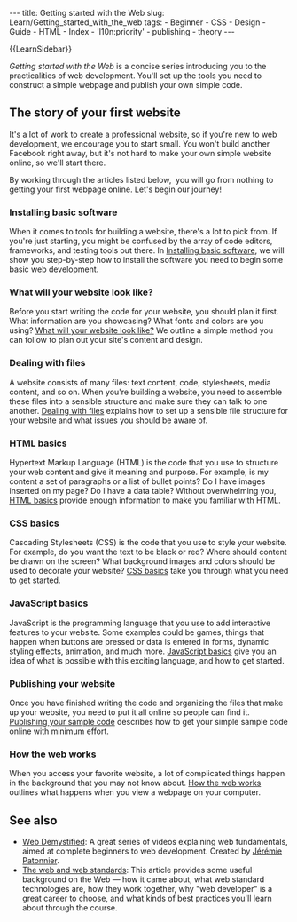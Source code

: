 --- title: Getting started with the Web slug: Learn/Getting_started_with_the_web tags: - Beginner - CSS - Design - Guide - HTML - Index - 'l10n:priority' - publishing - theory ---

{{LearnSidebar}}

_Getting started with the Web_ is a concise series introducing you to the practicalities of web development. You'll set up the tools you need to construct a simple webpage and publish your own simple code.

## The story of your first website

It's a lot of work to create a professional website, so if you're new to web development, we encourage you to start small. You won't build another Facebook right away, but it's not hard to make your own simple website online, so we'll start there.

By working through the articles listed below,  you will go from nothing to getting your first webpage online. Let's begin our journey!

### Installing basic software

When it comes to tools for building a website, there's a lot to pick from. If you're just starting, you might be confused by the array of code editors, frameworks, and testing tools out there. In [Installing basic software](/en-US/docs/Learn/Getting_started_with_the_web/Installing_basic_software), we will show you step-by-step how to install the software you need to begin some basic web development.

### What will your website look like?

Before you start writing the code for your website, you should plan it first. What information are you showcasing? What fonts and colors are you using? [What will your website look like?](/en-US/docs/Learn/Getting_started_with_the_web/What_will_your_website_look_like) We outline a simple method you can follow to plan out your site's content and design.

### Dealing with files

A website consists of many files: text content, code, stylesheets, media content, and so on. When you're building a website, you need to assemble these files into a sensible structure and make sure they can talk to one another. [Dealing with files](/en-US/docs/Learn/Getting_started_with_the_web/Dealing_with_files) explains how to set up a sensible file structure for your website and what issues you should be aware of.

### HTML basics

Hypertext Markup Language (HTML) is the code that you use to structure your web content and give it meaning and purpose. For example, is my content a set of paragraphs or a list of bullet points? Do I have images inserted on my page? Do I have a data table? Without overwhelming you, [HTML basics](/en-US/docs/Learn/Getting_started_with_the_web/HTML_basics) provide enough information to make you familiar with HTML.

### CSS basics

Cascading Stylesheets (CSS) is the code that you use to style your website. For example, do you want the text to be black or red? Where should content be drawn on the screen? What background images and colors should be used to decorate your website? [CSS basics](/en-US/docs/Learn/Getting_started_with_the_web/CSS_basics) take you through what you need to get started.

### JavaScript basics

JavaScript is the programming language that you use to add interactive features to your website. Some examples could be games, things that happen when buttons are pressed or data is entered in forms, dynamic styling effects, animation, and much more. [JavaScript basics](/en-US/docs/Learn/Getting_started_with_the_web/JavaScript_basics) give you an idea of what is possible with this exciting language, and how to get started.

### Publishing your website

Once you have finished writing the code and organizing the files that make up your website, you need to put it all online so people can find it. [Publishing your sample code](/en-US/docs/Learn/Getting_started_with_the_web/Publishing_your_website) describes how to get your simple sample code online with minimum effort.

### How the web works

When you access your favorite website, a lot of complicated things happen in the background that you may not know about. [How the web works](/en-US/docs/Learn/Getting_started_with_the_web/How_the_Web_works) outlines what happens when you view a webpage on your computer.

## See also

- [Web Demystified](https://www.youtube.com/playlist?list=PLo3w8EB99pqLEopnunz-dOOBJ8t-Wgt2g): A great series of videos explaining web fundamentals, aimed at complete beginners to web development. Created by [Jérémie Patonnier](https://twitter.com/JeremiePat).
- [The web and web standards](/en-US/docs/Learn/Getting_started_with_the_web/The_web_and_web_standards): This article provides some useful background on the Web — how it came about, what web standard technologies are, how they work together, why "web developer" is a great career to choose, and what kinds of best practices you'll learn about through the course.
